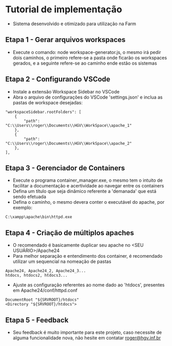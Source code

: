 # Tutorial de implementação
- Sistema desenvolvido e otimizado para utilização na Farm

## Etapa 1 - Gerar arquivos workspaces
- Execute o comando: node workspace-generator.js, o mesmo irá pedir dois caminhos, o primeiro refere-se a pasta onde ficarão os workspaces gerados, e a seguinte refere-se ao caminho ende estão os sistemas

## Etapa 2 - Configurando VSCode
- Instale a extensão Workspace Sidebar no VSCode
- Abra o arquivo de configurações do VSCode 'settings.json' e inclua as pastas de workspace desejadas:

```
"workspaceSidebar.rootFolders": [
    {
        "path": "C:\\Users\\roger\\Documents\\HGV\\WorkSpace\\apache_1"
    },
    {
        "path": "C:\\Users\\roger\\Documents\\HGV\\WorkSpace\\apache_2"
    },
],
```

## Etapa 3 - Gerenciador de Containers
- Execute o programa container_manager.exe, o mesmo tem o intuito de facilitar a documentação e acertividade ao navegar entre os containers
- Defina um título que seja dinâmico referente a 'demanada' que está sendo efetuada
- Defina o caminho, o mesmo devera conter o executável do apache, por exemplo:
```
C:\xampp\apache\bin\httpd.exe
```

## Etapa 4 - Criação de múltiplos apaches
- O recomendado é basicamente duplicar seu apache no <SEU USUÁRIO>/Apache24
- Para melhor separação e entendimento dos container, é recomendado utilizar um sequencial na nomeação de pastas
```
Apache24, Apache24_2, Apache24_3...
htdocs, htdocs2, htdocs3...
```
- Ajuste as configuração referentes ao nome dado ao 'htdocs', presentes em Apache24/conf/httpd.conf
```
DocumentRoot "${SRVROOT}/htdocs"
<Directory "${SRVROOT}/htdocs">
```

## Etapa 5 - Feedback
- Seu feedback é muito importante para este projeto, caso necessite de alguma funcionalidade nova, não hesite em contatar roger@hgv.inf.br
